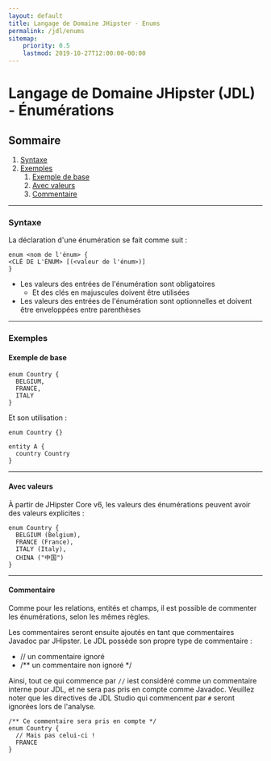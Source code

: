 ```yaml
---
layout: default
title: Langage de Domaine JHipster - Enums
permalink: /jdl/enums
sitemap:
    priority: 0.5
    lastmod: 2019-10-27T12:00:00-00:00
---
```


# <i class="fa fa-star"></i> Langage de Domaine JHipster (JDL) -  Énumérations

## Sommaire

1. [Syntaxe](#syntaxe)
1. [Exemples](#exemples)
   1. [Exemple de base](#exemple-de-base)
   1. [Avec valeurs](#avec-valeurs)
   1. [Commentaire](#Commentaire)

---

### Syntaxe

La déclaration d'une énumération se fait comme suit :


```
enum <nom de l'énum> {
<CLÉ DE L'ÉNUM> [(<valeur de l'énum>)]
}
```


  - Les valeurs des entrées de l'énumération sont obligatoires
    - Et des clés en majuscules doivent être utilisées
  - Les valeurs des entrées de l'énumération sont optionnelles et doivent être enveloppées entre parenthèses

---

### Exemples

#### Exemple de base

```jdl
enum Country {
  BELGIUM,
  FRANCE,
  ITALY
}

```

Et son utilisation :

```jdl
enum Country {}

entity A {
  country Country
}
```

---

#### Avec valeurs

À partir de JHipster Core v6, les valeurs des énumérations peuvent avoir des valeurs explicites :

```jdl
enum Country {
  BELGIUM (Belgium),
  FRANCE (France),
  ITALY (Italy),
  CHINA ("中国")
}
```

---

#### Commentaire

Comme pour les relations, entités et champs, il est possible de commenter les énumérations, selon les mêmes règles.

Les commentaires seront ensuite ajoutés en tant que commentaires Javadoc par JHipster. Le JDL possède son propre type de commentaire :
  - // un commentaire ignoré
  - /** un commentaire non ignoré */

Ainsi, tout ce qui commence par  `//` iest considéré comme un commentaire interne pour JDL, et ne sera pas pris en compte comme Javadoc.
Veuillez noter que les directives de JDL Studio qui commencent par `#` seront ignorées lors de l'analyse.

```jdl
/** Ce commentaire sera pris en compte */
enum Country {
  // Mais pas celui-ci !
  FRANCE
}
```
